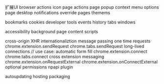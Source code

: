 扩展UI
  browser actions icon
  page actions page
  popup
  context menu
  options page
  desktop notifications
  override pages
  themems
  

bookmarks
cookies
developer tools
events
history
tabs
windows

accessibility
background page
content scripts
  
cross-origin XHR
internationaliztion
message passing
  one time requests
    chrome.extension.sendRequest
    chrome.tabs.sendRequest
  long-lived connections // use case: automatic form fill
    chrome.extension.connect
    chrome.tabs.connect
  cross extension messaging
    chrome.extension.onRequestExternal
    chrome.extension.onConnectExternal
optional permissions
npapi plugin

autoupdating
hosting
packaging